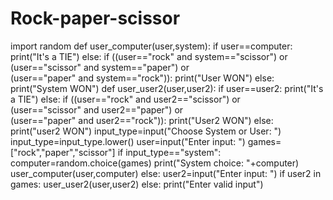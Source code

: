# Rock-paper-scissor

import random
def user_computer(user,system):
    if user==computer:
        print("It's a TIE")
    else:
        if ((user=="rock" and system=="scissor") or\
            (user=="scissor" and system=="paper") or\
            (user=="paper" and system=="rock")):
            print("User WON")
        else:
            print("System WON")
def user_user2(user,user2):
    if user==user2:
        print("It's a TIE")
    else:
        if ((user=="rock" and user2=="scissor") or\
            (user=="scissor" and user2=="paper") or\
            (user=="paper" and user2=="rock")):
            print("User2 WON")
        else:
            print("user2 WON")
input_type=input("Choose System or User: ")
input_type=input_type.lower()
user=input("Enter input: ")
games=["rock","paper","scissor"]
if input_type=="system":
    computer=random.choice(games)
    print("System choice: "+computer)
    user_computer(user,computer)
else:
    user2=input("Enter input: ")
    if user2 in games:
        user_user2(user,user2)
    else:
        print("Enter valid input")
